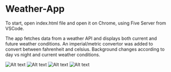 # Weather-App
To start, open index.html file and open it on Chrome, using Five Server from VSCode.

The app fetches data from a weather API and displays both current and future weather conditions.
An imperial/metric convertor was added to convert between fahrenheit and celsius.
Background changes according to day vs night and current weather conditions.

![Alt text](gif1.gif)
![Alt text](gif2.gif)
![Alt text](gif3.gif)
![Alt text](gif4.gif)
